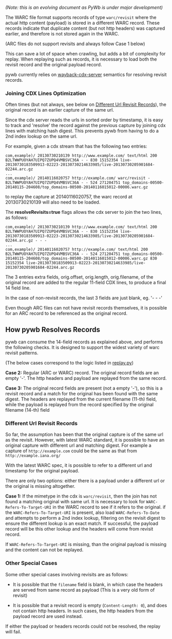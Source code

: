 *(Note: this is an evolving document as PyWb is under major development)*


The WARC file format supports records of type `warc/revisit` where the actual http content (payload) is stored in a different WARC record. These records indicate that duplicate content (but not http headers) was captured earlier, and therefore is not stored again in the WARC.

(ARC files do not support revisits and always follow Case 1 below)

This can save a lot of space when crawling, but adds a bit of complexity for replay.
When replaying such as records, it is necessary to load both the revisit record and the original payload record.

pywb currently relies on [wayback-cdx-server][1] semantics for resolving revisit records.

### Joining CDX Lines Optimization


Often times (but not always, see below on [Different Url Revisit Records](PyWb-Record-Lookup-and-Revisits#different-url-revisit-records)), the original record is an earlier capture of the same url.

Since the cdx server reads the urls in sorted order by timestamp, it is easy to track and 'resolve' the record against the previous capture by joining cdx lines with matching hash digest.
This prevents pywb from having to do a 2nd index lookup on the same url.

For example, given a cdx stream that has the following two entries:

```
com,example)/ 20130730210139 http://www.example.com/ text/html 200 B2LTWWPUOYAH7UIPQ7ZUPQ4VMBSVC36A - - 830 15152354 live-20130730183509913-02223-20130730214633985/live-20130730205901684-02244.arc.gz
...
com,example)/ 20140116020757 http://example.com/ warc/revisit - B2LTWWPUOYAH7UIPQ7ZUPQ4VMBSVC36A - - 524 271204751 top_domains-00500-20140115-204608/top_domains-00500-20140116015012-00006.warc.gz
```

to replay the capture at 20140116020757, the warc record at 20130730210139 will also need to be loaded.

The **resolveRevisits=true** flags allows the cdx server to join the two lines, as follows:

```
com,example)/ 20130730210139 http://www.example.com/ text/html 200 B2LTWWPUOYAH7UIPQ7ZUPQ4VMBSVC36A - - 830 15152354 live-20130730183509913-02223-20130730214633985/live-20130730205901684-02244.arc.gz - - -
...
com,example)/ 20140116020757 http://example.com/ text/html 200 B2LTWWPUOYAH7UIPQ7ZUPQ4VMBSVC36A - - 524 271204751 top_domains-00500-20140115-204608/top_domains-00500-20140116015012-00006.warc.gz 830 15152354 live-20130730183509913-02223-20130730214633985/live-20130730205901684-02244.arc.gz
```

The 3 entries extra fields, orig.offset, orig.length, orig.filename, of the original record are added to the regular 11-field CDX lines, to produce a final 14 field line.

In the case of non-revisit records, the last 3 fields are just blank, eg. '- - -'

Even though ARC files can not have revisit records themselves, it is possible for an ARC record to be referenced as the original record.


## How pywb Resolves Records

pywb can consume the 14-field records as explained above, and performs the following checks.
It is designed to support the widest variety of warc revisit patterns.

(The below cases correspond to the logic listed in [replay.py][2])

**Case 2:**  Regular (ARC or WARC) record. The original record fields are an empty '-'. The http headers and payload are replayed from the same record.

**Case 3:** The original record fields are present (not a empty '-'), so this is a revisit record and a match for the original has been found with the same digest. The headers are replayed from the current filename (11-th) field, while the payload is replayed from the record specified by the original filename (14-th) field


### Different Url Revisit Records

So far, the assumption has been that the original capture is of the same url as the revisit.
However, with latest WARC standard, it is possible to have an original capture with different url and matching digest. For example a capture of `http://example.com` could be the same as that from `http://example.iana.org/`

With the latest WARC spec, it is possible to refer to a different url and timestamp for the original payload.

There are only two options: either there is a payload under a different url or the original is missing altogether.

**Case 1:** If the mimetype in the cdx is `warc/revisit`, then the join has not found a matching original with same url. It is necessary to look for `WARC-Refers-To-Target-URI` in the WARC record to see if it refers to the original. if the `WARC-Refers-To-Target-URI` is present, also load `WARC-Refers-To-Date` and attempts to perform a 2nd index lookup, filtering on the revisit digest to ensure the different lookup is an exact match. If successful, the payload record will be this other lookup and the headers will come from revisit record.

If `WARC-Refers-To-Target-URI` is missing, than the original payload is missing and the content can not be replayed.

### Other Special Cases 

Some other special cases involving revisits are as follows:

* It is possible that the `filename` field is blank, in which case the headers are served from same record as payload (This is a very old form of revisit)

* It is possible that a revisit record is empty (`Content-Length: 0`), and does not contain http headers. In such cases, the http headers from the payload record are used instead.


If either the payload or headers records could not be resolved, the replay will fail.


[1]: https://github.com/internetarchive/wayback/tree/master/wayback-cdx-server
[2]: https://github.com/ikreymer/pywb/blob/master/pywb/replay.py
